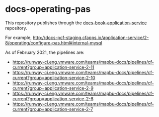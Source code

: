 # docs-operating-pas

This repository publishes through the [docs-book-application-service](https://github.com/pivotal-cf/docs-book-application-service/) repository.

For example, http://docs-pcf-staging.cfapps.io/application-service/2-8/operating/configure-pas.html#internal-mysql

As of February 2021, the pipelines are:

+ https://runway-ci.eng.vmware.com/teams/mapbu-docs/pipelines/cf-current?group=application-service-2-11
+ https://runway-ci.eng.vmware.com/teams/mapbu-docs/pipelines/cf-current?group=application-service-2-10
+ https://runway-ci.eng.vmware.com/teams/mapbu-docs/pipelines/cf-current?group=application-service-2-9
+ https://runway-ci.eng.vmware.com/teams/mapbu-docs/pipelines/cf-current?group=application-service-2-8
+ https://runway-ci.eng.vmware.com/teams/mapbu-docs/pipelines/cf-current?group=application-service-2-7
